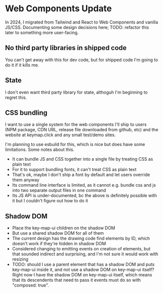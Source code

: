 # Web Components Update

In 2024, I migrated from Tailwind and React to Web Components and vanilla JS/CSS.
Documenting some design decisions here;
TODO: refactor this later to something more user-facing.

## No third party libraries in shipped code

You can't get away with this for dev code, but for shipped code I'm going to do it if it kills me.

## State

I don't even want third party library for state, althoguh I'm beginning to regret this.

## CSS bundling

I want to use a single system for the web components I'll ship to users
(NPM package, CDN URL, release file downloaded from github, etc)
and the website at keymap.click
and any small test/demo sites.

I'm planning to use esbuild for this, which is nice but does have some limitations.
Some notes about this.

- It can bundle JS and CSS together into a single file by treating CSS as plain text
- For it to support bundling fonts, it can't treat CSS as plain text
- That's ok, maybe I don't ship a font by default and let users override them anyway
- Its command line interface is limited, as it cannot e.g. bundle css and js into two separate output files in one command
- Its JS API is under-documented, bc the above is definitely possible with it but I couldn't figure out how to do it

## Shadow DOM

- Place the key-map-ui children on the shadow DOM
- But use a shared shadow DOM for all of them
- The current design has the drawing code find elements by ID, which doesn't work if they're hidden in shadow DOM
- Considered changing to emitting events on creation of elements, but that sounded indirect and surprising, and I'm not sure it would work with resizing
- TODO: should I use a parent element that has a shadow DOM and puts key-map-ui inside it, and not use a shadow DOM on key-map-ui itself? Right now I have the shadow DOM on key-map-ui itself, which means that its descendents that need to pass it events must do so with "composed: true".
